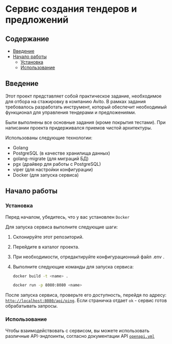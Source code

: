 # Сервис создания тендеров и предложений

## Содержание


- [Введение](#введение)
- [Начало работы](#начало-работы)
    - [Установка](#установка)
    - [Использование](#использование)

## Введение
Этот проект представляет собой практическое задание, необходимое для отбора на стажировку в компанию Avito. В рамках задания требовалось разработать инструмент, который обеспечит необходимый функционал для управления тендерами и предложениями.

Были выполнены все основные задания (кроме покрытия тестами). При написании проекта придерживался приемов чистой архитектуры.

Использованы следующие технологии:
- Golang
- PostgreSQL (в качестве хранилища данных)
- golang-migrate (для миграций БД)
- pgx (драйвер для работы с PostgreSQL)
- viper (для настройки конфигурации)
- Docker (для запуска сервиса)

## Начало работы

### Установка

Перед началом, убедитесь, что у вас установлен `Docker`

Для запуска сервиса выполните следующие шаги:

1. Склонируйте этот репозиторий.
2. Перейдите в каталог проекта.
3. При необходимости, отредактируйте конфигурационный файл .env .
4. Выполните следующие команды для запуска сервиса:

    ```bash
    docker build -t <name> .
    ```

    ```bash
    docker run -p 8080:8080 <name>
    ```

После запуска сервиса, проверьте его доступность, перейдя по адресу:
[`http://localhost:8080/api/ping`](http://localhost:8080/api/ping). Если страничка отдает `ok` - сервис готов обрабатывать запросы.

### Использование

Чтобы взаимодействовать с сервисом, вы можете использовать различные API-эндпоинты, согласно документации API [`openapi.yml`](./задание/openapi.yml)
